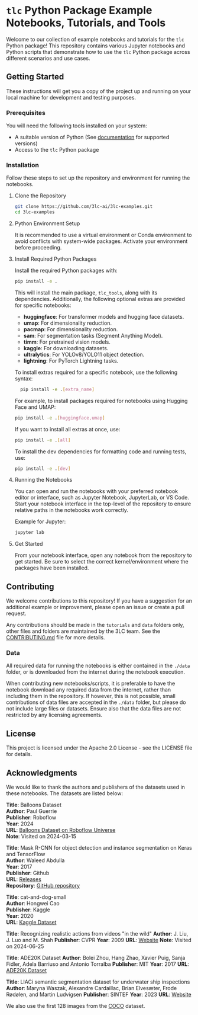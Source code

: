 # `tlc` Python Package Example Notebooks, Tutorials, and Tools

Welcome to our collection of example notebooks and tutorials for the `tlc`
Python package! This repository contains various Jupyter notebooks and Python
scripts that demonstrate how to use the `tlc` Python package across different
scenarios and use cases.

## Getting Started

These instructions will get you a copy of the project up and running on your
local machine for development and testing purposes.

### Prerequisites

You will need the following tools installed on your system:

+ A suitable version of Python (See
  [documentation](https://docs.3lc.ai/3lc/latest/quickstart/quickstart.html#requirements)
  for supported versions)
+ Access to the `tlc` Python package

### Installation

Follow these steps to set up the repository and environment for running the notebooks.

1. Clone the Repository

    ```bash
    git clone https://github.com/3lc-ai/3lc-examples.git
    cd 3lc-examples
    ```

2. Python Environment Setup

    It is recommended to use a virtual environment or Conda
    environment to avoid conflicts with system-wide packages. Activate your
    environment before proceeding.

3. Install Required Python Packages

    Install the required Python packages with:

    ```bash
    pip install -e .
    ```

    This will install the main package, `tlc_tools`, along with its dependencies. Additionally, the following optional extras are provided for specific notebooks:

    + **huggingface**: For transformer models and hugging face datasets.
    + **umap**: For dimensionality reduction.
    + **pacmap**: For dimensionality reduction.
    + **sam**: For segmentation tasks (Segment Anything Model).
    + **timm**: For pretrained vision models.
    + **kaggle**: For downloading datasets.
    + **ultralytics**: For YOLOv8/YOLO11 object detection.
    + **lightning**: For PyTorch Lightning tasks.

    To install extras required for a specific notebook, use the following syntax:

    ```bash
      pip install -e .[extra_name]
    ```

    For example, to install packages required for notebooks using Hugging Face and UMAP:

    ```bash
    pip install -e .[huggingface,umap]
    ```

    If you want to install all extras at once, use:

    ```bash
    pip install -e .[all]
    ```

    To install the dev dependencies for formatting code and running tests, use:

    ```bash
    pip install -e .[dev]
    ```

4. Running the Notebooks

    You can open and run the notebooks with your preferred notebook editor or interface, such as Jupyter Notebook, JupyterLab, or VS Code. Start your notebook interface in the top-level of the repository to ensure relative paths in the notebooks work correctly.

    Example for Jupyter:

    ```bash
    jupyter lab
    ```

5. Get Started

    From your notebook interface, open any notebook from the repository to get started. Be sure to select the correct kernel/environment where the packages have been installed.

## Contributing

We welcome contributions to this repository! If you have a suggestion for an
additional example or improvement, please open an issue or create a pull
request.

Any contributions should be made in the `tutorials` and `data` folders only,
other files and folders are maintained by the 3LC team. See the
[CONTRIBUTING.md](CONTRIBUTING.md) file for more details.

### Data

All required data for running the notebooks is either contained in the `./data`
folder, or is downloaded from the internet during the notebook execution.

When contributing new notebooks/scripts, it is preferable to have the notebook
download any required data from the internet, rather than including them in the
repository. If however, this is not possible, small contributions of data files
are accepted in the `./data` folder, but please do not include large files or
datasets. Ensure also that the data files are not restricted by any licensing
agreements.

## License

This project is licensed under the Apache 2.0 License - see the LICENSE file for
details.

## Acknowledgments

We would like to thank the authors and publishers of the datasets used in these
notebooks. The datasets are listed below:

**Title**: Balloons Dataset  
**Author**: Paul Guerrie  
**Publisher**: Roboflow  
**Year**: 2024  
**URL**: [Balloons Dataset on Roboflow
Universe](https://universe.roboflow.com/paul-guerrie-tang1/balloons-geknh)  
**Note**: Visited on 2024-03-15

**Title**: Mask R-CNN for object detection and instance segmentation on Keras
and TensorFlow  
**Author**: Waleed Abdulla  
**Year**: 2017  
**Publisher**: Github  
**URL**: [Releases](https://github.com/matterport/Mask_RCNN/releases)  
**Repository**: [GitHub repository](https://github.com/matterport/Mask_RCNN)

**Title**: cat-and-dog-small  
**Author**: Hongwei Cao  
**Publisher**: Kaggle  
**Year**: 2020  
**URL**: [Kaggle Dataset](https://www.kaggle.com/datasets/hongweicao/catanddogsmall)

**Title**: Recognizing realistic actions from videos "in the wild"
**Author**: J. Liu, J. Luo and M. Shah
**Publisher**: CVPR
**Year**: 2009
**URL**: [Website](https://www.crcv.ucf.edu/data/UCF_YouTube_Action.php)
**Note**: Visited on 2024-06-25

**Title**: ADE20K Dataset
**Author**: Bolei Zhou, Hang Zhao, Xavier Puig, Sanja Fidler, Adela Barriuso and Antonio Torralba
**Publisher**: MIT
**Year**: 2017
**URL**: [ADE20K Dataset](https://groups.csail.mit.edu/vision/datasets/ADE20K/index.html)

**Title**: LIACi semantic segmentation dataset for underwater ship inspections
**Author**: Maryna Waszak, Alexandre Cardaillac, Brian Elvesæter, Frode Rødølen, and Martin Ludvigsen
**Publisher**: SINTEF
**Year**: 2023
**URL**: [Website](https://data.sintef.no/product/details/dp-9e112cec-3a59-4b58-86b3-ecb1f2878c60)

We also use the first 128 images from the [COCO](https://cocodataset.org/#home)
dataset.
